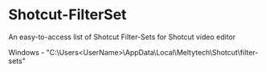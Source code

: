 # Shotcut-FilterSet
An easy-to-access list of Shotcut Filter-Sets for Shotcut video editor

Windows - "C:\Users\<UserName>\AppData\Local\Meltytech\Shotcut\filter-sets"
